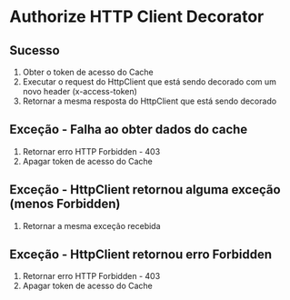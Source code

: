 # Authorize HTTP Client Decorator

## Sucesso
1. Obter o token de acesso do Cache
2. Executar o request do HttpClient que está sendo decorado com um novo header (x-access-token)
3. Retornar a mesma resposta do HttpClient que está sendo decorado

## Exceção - Falha ao obter dados do cache
1. Retornar erro HTTP Forbidden - 403
2. Apagar token de acesso do Cache

## Exceção - HttpClient retornou alguma exceção (menos Forbidden)
1. Retornar a mesma exceção recebida

## Exceção - HttpClient retornou erro Forbidden
1. Retornar erro HTTP Forbidden - 403
2. Apagar token de acesso do Cache
